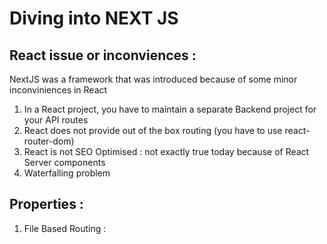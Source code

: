 # Diving into NEXT JS 

## React issue or inconviences : 

NextJS was a framework that was introduced because of some minor inconviniences in React

1. In a React project, you have to maintain a separate Backend project for your API routes
2. React does not provide out of the box routing (you have to use react-router-dom)
3. React is not SEO Optimised 
    : not exactly true today because of React Server components
4. Waterfalling problem 



## Properties : 

1. File Based Routing : 